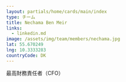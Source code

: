 ```yaml
---
layout: partials/home/cards/main/index
type: チーム
title: Nechama Ben Meir
links:
  - linkedin.md
image: /assets/img/team/members/nechama.jpg
lat: 55.670249
lng: 10.3333283
countryCode: DK
---
```


最高財務責任者（CFO）
